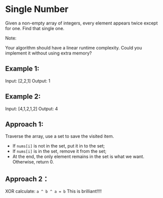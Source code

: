 # Single Number

Given a non-empty array of integers, every element appears twice except for one. Find that single one.

Note:

Your algorithm should have a linear runtime complexity. Could you implement it without using extra memory?

## Example 1:

Input: [2,2,1]
Output: 1

## Example 2:

Input: [4,1,2,1,2]
Output: 4

## Approach 1:

Traverse the array, use a set to save the visited item.

- If `nums[i]` is not in the set, put it in to the set;
- If `nums[i]` is in the set, remove it from the set;
- At the end, the only element remains in the set is what we want. Otherwise, return 0.

## Approach 2：

XOR calculate: `a ^ b ^ a = b`
This is brilliant!!!!
